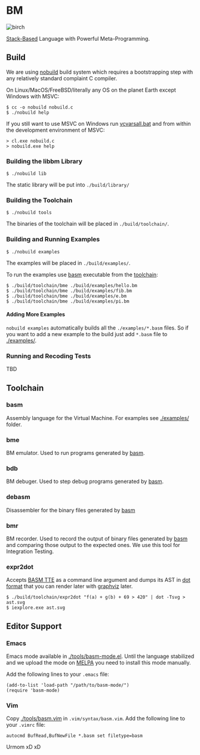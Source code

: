 # BM

![birch](./assets/birch-296x328.png)

[Stack-Based](https://en.wikipedia.org/wiki/Stack-oriented_programming) Language with Powerful Meta-Programming.

## Build

We are using [nobuild](https://github.com/tsoding/nobuild) build system which requires a bootstrapping step with any relatively standard complaint C compiler.

On Linux/MacOS/FreeBSD/literally any OS on the planet Earth except Windows with MSVC:

```console
$ cc -o nobuild nobuild.c
$ ./nobuild help
```

If you still want to use MSVC on Windows run [vcvarsall.bat](https://docs.microsoft.com/en-us/cpp/build/building-on-the-command-line?view=msvc-160) and from within the development environment of MSVC:

```console
> cl.exe nobuild.c
> nobuild.exe help
```
### Building the libbm Library

```console
$ ./nobuild lib
```
The static library will be put into `./build/library/`

### Building the Toolchain

```console
$ ./nobuild tools
```

The binaries of the toolchain will be placed in `./build/toolchain/`.

### Building and Running Examples

```console
$ ./nobuild examples
```

The examples will be placed in `./build/examples/`.

To run the examples use [basm](#basm) executable from the [toolchain](#toolchain):

```
$ ./build/toolchain/bme ./build/examples/hello.bm
$ ./build/toolchain/bme ./build/examples/fib.bm
$ ./build/toolchain/bme ./build/examples/e.bm
$ ./build/toolchain/bme ./build/examples/pi.bm
```

#### Adding More Examples

`nobuild examples` automatically builds all the `./examples/*.basm` files. So if you want to add a new example to the build just add `*.basm` file to [./examples/](./examples/).

### Running and Recoding Tests

TBD

## Toolchain

### basm

Assembly language for the Virtual Machine. For examples see [./examples/](./examples) folder.

### bme

BM emulator. Used to run programs generated by [basm](#basm).

### bdb

BM debuger. Used to step debug programs generated by [basm](#basm).

### debasm

Disassembler for the binary files generated by [basm](#basm)

### bmr

BM recorder. Used to record the output of binary files generated by [basm](#basm) and comparing those output to the expected ones. We use this tool for Integration Testing.

### expr2dot

Accepts [BASM TTE](./docs/assembly.md#translation-time-expressions) as a command line argument and dumps its AST in [dot format](https://graphviz.org/doc/info/lang.html) that you can render later with [graphviz](https://graphviz.org/download/) later.

```console
$ ./build/toolchain/expr2dot "f(a) + g(b) + 69 > 420" | dot -Tsvg > ast.svg
$ iexplore.exe ast.svg
```

## Editor Support

### Emacs

Emacs mode available in [./tools/basm-mode.el](./tools/basm-mode.el). Until the language stabilized and we upload the mode on [MELPA](https://melpa.org/) you need to install this mode manually.

Add the following lines to your `.emacs` file:

```emacs-lisp
(add-to-list 'load-path "/path/to/basm-mode/")
(require 'basm-mode)
```

### Vim

Copy [./tools/basm.vim](./tools/basm.vim) in `.vim/syntax/basm.vim`. Add the following line to your `.vimrc` file:

```vimscript
autocmd BufRead,BufNewFile *.basm set filetype=basm
```

Urmom xD
xD
